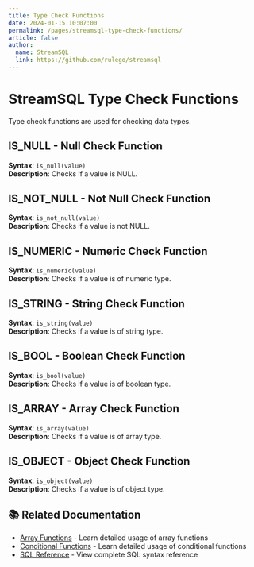 ```yaml
---
title: Type Check Functions
date: 2024-01-15 10:07:00
permalink: /pages/streamsql-type-check-functions/
article: false
author: 
  name: StreamSQL
  link: https://github.com/rulego/streamsql
---
```


# StreamSQL Type Check Functions

Type check functions are used for checking data types.

## IS_NULL - Null Check Function
**Syntax**: `is_null(value)`  
**Description**: Checks if a value is NULL.  
 
## IS_NOT_NULL - Not Null Check Function
**Syntax**: `is_not_null(value)`  
**Description**: Checks if a value is not NULL.  
 
## IS_NUMERIC - Numeric Check Function
**Syntax**: `is_numeric(value)`  
**Description**: Checks if a value is of numeric type.  
 
## IS_STRING - String Check Function
**Syntax**: `is_string(value)`  
**Description**: Checks if a value is of string type.  
 
## IS_BOOL - Boolean Check Function
**Syntax**: `is_bool(value)`  
**Description**: Checks if a value is of boolean type.  
 
## IS_ARRAY - Array Check Function
**Syntax**: `is_array(value)`  
**Description**: Checks if a value is of array type.  
 
## IS_OBJECT - Object Check Function
**Syntax**: `is_object(value)`  
**Description**: Checks if a value is of object type.  
 
## 📚 Related Documentation

- [Array Functions](/en/pages/streamsql-array-functions/) - Learn detailed usage of array functions
- [Conditional Functions](/en/pages/streamsql-conditional-functions/) - Learn detailed usage of conditional functions
- [SQL Reference](/en/pages/streamsql-sql/) - View complete SQL syntax reference